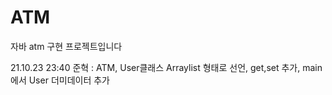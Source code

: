 # ATM

자바 atm 구현 프로젝트입니다

21.10.23 23:40
준혁 : ATM, User클래스 Arraylist 형태로 선언, get,set 추가, main에서 User 더미데이터 추가 